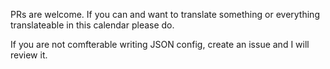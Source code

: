 PRs are welcome.
If you can and want to translate something or everything translateable in this calendar please do.

If you are not comfterable writing JSON config, create an issue and I will review it.
